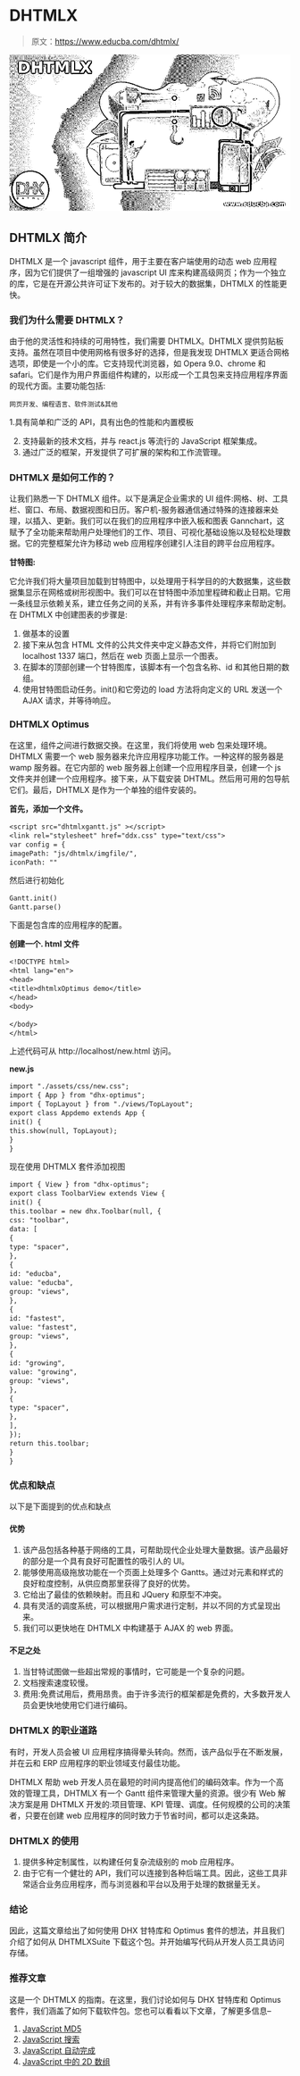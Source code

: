 # DHTMLX

> 原文：<https://www.educba.com/dhtmlx/>

![DHTMLX](img/b24702fa9faff670a9aed063d1ae3ef6.png)



## DHTMLX 简介

DHTMLX 是一个 javascript 组件，用于主要在客户端使用的动态 web 应用程序，因为它们提供了一组增强的 javascript UI 库来构建高级网页；作为一个独立的库，它是在开源公共许可证下发布的。对于较大的数据集，DHTMLX 的性能更快。

### 我们为什么需要 DHTMLX？

由于他的灵活性和持续的可用特性，我们需要 DHTMLX。DHTMLX 提供剪贴板支持。虽然在项目中使用网格有很多好的选择，但是我发现 DHTMLX 更适合网格选项，即使是一个小的库。它支持现代浏览器，如 Opera 9.0、chrome 和 safari。它们是作为用户界面组件构建的，以形成一个工具包来支持应用程序界面的现代方面。主要功能包括:

<small>网页开发、编程语言、软件测试&其他</small>

1.具有简单和广泛的 API，具有出色的性能和内置模板

2.  支持最新的技术文档，并与 react.js 等流行的 JavaScript 框架集成。
3.  通过广泛的框架，开发提供了可扩展的架构和工作流管理。

### DHTMLX 是如何工作的？

让我们熟悉一下 DHTMLX 组件。以下是满足企业需求的 UI 组件:网格、树、工具栏、窗口、布局、数据视图和日历。客户机-服务器通信通过特殊的连接器来处理，以插入、更新。我们可以在我们的应用程序中嵌入板和图表 Gannchart，这赋予了全功能来帮助用户处理他们的工作、项目、可视化基础设施以及轻松处理数据。它的完整框架允许为移动 web 应用程序创建引人注目的跨平台应用程序。

**甘特图:**

它允许我们将大量项目加载到甘特图中，以处理用于科学目的的大数据集，这些数据集显示在网格或树形视图中。我们可以在甘特图中添加里程碑和截止日期。它用一条线显示依赖关系，建立任务之间的关系，并有许多事件处理程序来帮助定制。在 DHTMLX 中创建图表的步骤是:

1.  做基本的设置
2.  接下来从包含 HTML 文件的公共文件夹中定义静态文件，并将它们附加到 localhost 1337 端口，然后在 web 页面上显示一个图表。
3.  在脚本的顶部创建一个甘特图库，该脚本有一个包含名称、id 和其他日期的数组。
4.  使用甘特图启动任务。init()和它旁边的 load 方法将向定义的 URL 发送一个 AJAX 请求，并等待响应。

### DHTMLX Optimus

在这里，组件之间进行数据交换。在这里，我们将使用 web 包来处理环境。DHTMLX 需要一个 web 服务器来允许应用程序功能工作。一种这样的服务器是 wamp 服务器。在它内部的 web 服务器上创建一个应用程序目录，创建一个 js 文件夹并创建一个应用程序。接下来，从下载安装 DHTML。然后用可用的包导航它们。最后，DHTMLX 是作为一个单独的组件安装的。

**首先，添加一个文件。**

```
<script src="dhtmlxgantt.js" ></script>
<link rel="stylesheet" href="ddx.css" type="text/css">
var config = {
imagePath: "js/dhtmlx/imgfile/",
iconPath: ""
```

然后进行初始化

```
Gantt.init()
Gantt.parse()
```

下面是包含库的应用程序的配置。

**创建一个. html 文件**

```
<!DOCTYPE html>
<html lang="en">
<head>
<title>dhtmlxOptimus demo</title>
</head>
<body>

</body>
</html>
```

上述代码可从 http://localhost/new.html 访问。

**new.js**

```
import "./assets/css/new.css";
import { App } from "dhx-optimus";
import { TopLayout } from "./views/TopLayout";
export class Appdemo extends App {
init() {
this.show(null, TopLayout);
}
}
```

现在使用 DHTMLX 套件添加视图

```
import { View } from "dhx-optimus";
export class ToolbarView extends View {
init() {
this.toolbar = new dhx.Toolbar(null, {
css: "toolbar",
data: [
{
type: "spacer",
},
{
id: "educba",
value: "educba",
group: "views",
},
{
id: "fastest",
value: "fastest",
group: "views",
},
{
id: "growing",
value: "growing",
group: "views",
},
{
type: "spacer",
},
],
});
return this.toolbar;
}
}
```

### 优点和缺点

以下是下面提到的优点和缺点

#### 优势

1.  该产品包括各种基于网络的工具，可帮助现代企业处理大量数据。该产品最好的部分是一个具有良好可配置性的吸引人的 UI。
2.  能够使用高级拖放功能在一个页面上处理多个 Gantts。通过对元素和样式的良好粒度控制，从供应商那里获得了良好的优势。
3.  它给出了最佳的依赖映射。而且和 JQuery 和原型不冲突。
4.  具有灵活的调度系统，可以根据用户需求进行定制，并以不同的方式呈现出来。
5.  我们可以更快地在 DHTMLX 中构建基于 AJAX 的 web 界面。

#### 不足之处

1.  当甘特试图做一些超出常规的事情时，它可能是一个复杂的问题。
2.  文档搜索速度较慢。
3.  费用:免费试用后，费用昂贵。由于许多流行的框架都是免费的，大多数开发人员会更快地使用它们进行编码。

### DHTMLX 的职业道路

有时，开发人员会被 UI 应用程序搞得晕头转向。然而，该产品似乎在不断发展，并在云和 ERP 应用程序的职业领域支付最佳功能。

DHTMLX 帮助 web 开发人员在最短的时间内提高他们的编码效率。作为一个高效的管理工具，DHTMLX 有一个 Gantt 组件来管理大量的资源。很少有 Web 解决方案是用 DHTMLX 开发的:项目管理、KPI 管理、调度。任何规模的公司的决策者，只要在创建 web 应用程序的同时致力于节省时间，都可以走这条路。

### DHTMLX 的使用

1.  提供多种定制属性，以构建任何复杂流级别的 mob 应用程序。
2.  由于它有一个健壮的 API，我们可以连接到各种后端工具。因此，这些工具非常适合业务应用程序，而与浏览器和平台以及用于处理的数据量无关。

### 结论

因此，这篇文章给出了如何使用 DHX 甘特库和 Optimus 套件的想法，并且我们介绍了如何从 DHTMLXSuite 下载这个包。并开始编写代码从开发人员工具访问存储。

### 推荐文章

这是一个 DHTMLX 的指南。在这里，我们讨论如何与 DHX 甘特库和 Optimus 套件，我们涵盖了如何下载软件包。您也可以看看以下文章，了解更多信息–

1.  [JavaScript MD5](https://www.educba.com/javascript-md5/)
2.  [JavaScript 搜索](https://www.educba.com/javascript-search/)
3.  [JavaScript 自动完成](https://www.educba.com/javascript-auto-complete/)
4.  [JavaScript 中的 2D 数组](https://www.educba.com/2d-arrays-in-javascript/)





